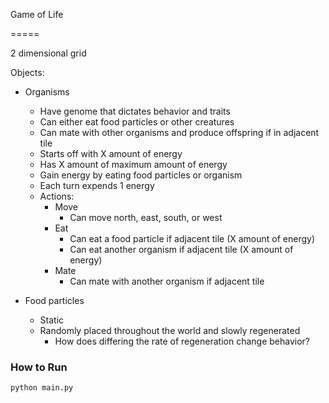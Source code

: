 Game of Life

=====


2 dimensional grid

Objects:

- Organisms
  - Have genome that dictates behavior and traits
  - Can either eat food particles or other creatures
  - Can mate with other organisms and produce offspring if in adjacent tile
  - Starts off with X amount of energy
  - Has X amount of maximum amount of energy
  - Gain energy by eating food particles or organism
  - Each turn expends 1 energy
  - Actions:
    - Move
      - Can move north, east, south, or west
    - Eat
      - Can eat a food particle if adjacent tile (X amount of energy)
      - Can eat another organism if adjacent tile (X amount of energy)
    - Mate
      - Can mate with another organism if adjacent tile

- Food particles
  - Static
  - Randomly placed throughout the world and slowly regenerated
    - How does differing the rate of regeneration change behavior?

### How to Run

```
python main.py
```
